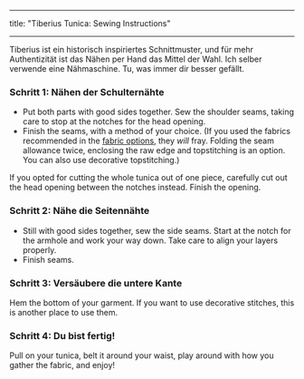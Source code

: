 - - -
title: "Tiberius Tunica: Sewing Instructions"
- - -

<Note>

Tiberius ist ein historisch inspiriertes Schnittmuster, und für mehr Authentizität ist das Nähen per Hand das Mittel der Wahl. Ich selber verwende eine Nähmaschine. Tu, was immer dir besser gefällt.

</Note>

### Schritt 1: Nähen der Schulternähte

- Put both parts with good sides together. Sew the shoulder seams, taking care to stop at the notches for the head opening.
- Finish the seams, with a method of your choice. (If you used the fabrics recommended in the [fabric options](/docs/patterns/tiberius/fabric), they _will_ fray. Folding the seam allowance twice, enclosing the raw edge and topstitching is an option. You can also use decorative topstitching.)

<Note>

If you opted for cutting the whole tunica out of one piece, carefully cut out the head opening between the notches instead. Finish the opening.

</Note>

### Schritt 2: Nähe die Seitennähte

- Still with good sides together, sew the side seams. Start at the notch for the armhole and work your way down. Take care to align your layers properly.
- Finish seams.

### Schritt 3: Versäubere die untere Kante

Hem the bottom of your garment. If you want to use decorative stitches, this is another place to use them.

### Schritt 4: Du bist fertig!

Pull on your tunica, belt it around your waist, play around with how you gather the fabric, and enjoy!
